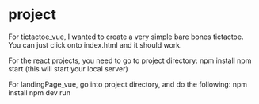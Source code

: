 # project
For tictactoe_vue, I wanted to create a very simple bare bones tictactoe. You can just click onto index.html and it should work.

For the react projects, you need to go to project directory:
npm install
npm start
(this will start your local server)

For landingPage_vue, go into project directory, and do the following:
npm install
npm dev run 
